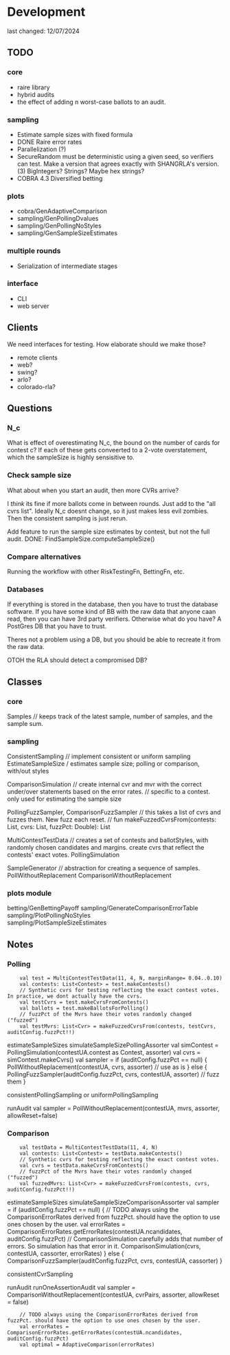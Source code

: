 # Development
last changed: 12/07/2024

## TODO

### core
* raire library
* hybrid audits
* the effect of adding n worst-case ballots to an audit.

### sampling
* Estimate sample sizes with fixed formula
* DONE Raire error rates
* Parallelization (?)
* SecureRandom must be deterministic using a given seed, so verifiers can test. 
  Make a version that agrees exactly with SHANGRLA's version. (3)
  BigIntegers? Strings? Maybe hex strings?
* COBRA 4.3 Diversified betting

### plots
* cobra/GenAdaptiveComparison
* sampling/GenPollingDvalues
* sampling/GenPollingNoStyles
* sampling/GenSampleSizeEstimates

### multiple rounds
* Serialization of intermediate stages

### interface
* CLI
* web server


## Clients
We need interfaces for testing. How elaborate should we make those?

* remote clients
* web?
* swing?
* arlo?
* colorado-rla?

## Questions

### N_c
What is effect of overestimating N_c, the bound on the number of cards for contest c?
If each of these gets conveerted to a 2-vote overstatement, which the sampleSize is highly sensisitive to.


### Check sample size

What about when you start an audit, then more CVRs arrive?

I _think_ its fine if more ballots come in between rounds. Just add to the "all cvrs list". Ideally N_c doesnt change,
so it just makes less evil zombies. Then the consistent sampling is just rerun.

Add feature to run the sample size estimates by contest, but not the full audit.
DONE: FindSampleSize.computeSampleSize()


### Compare alternatives

Running the workflow with other RiskTestingFn, BettingFn, etc.


### Databases

If everything is stored in the database, then you have to trust the database software. If you have some kind of BB
with the raw data that anyone caan read, then you can have 3rd party verifiers. Otherwise what do you have?
A PostGres DB that you have to trust.

Theres not a problem using a DB, but you should be able to recreate it from the raw data.

OTOH the RLA should detect a compromised DB?

## Classes

### core
Samples       // keeps track of the latest sample, number of samples, and the sample sum.

### sampling

ConsistentSampling    // implement consistent or uniform sampling
EstimateSampleSize    / estimates sample size; polling or comparison, with/out styles

ComparisonSimulation // create internal cvr and mvr with the correct under/over statements based on the error rates.
                     // specific to a contest. only used for estimating the sample size

PollingFuzzSampler, ComparisonFuzzSampler           // this takes a list of cvrs and fuzzes them. New fuzz each reset.
                      // fun makeFuzzedCvrsFrom(contests: List<Contest>, cvrs: List<Cvr>, fuzzPct: Double): List<Cvr> 

MultiContestTestData  // creates a set of contests and ballotStyles, with randomly chosen candidates and margins. create cvrs that reflect the contests' exact votes.
PollingSimulation

SampleGenerator       // abstraction for creating a sequence of samples. 
PollWithoutReplacement
ComparisonWithoutReplacement

### plots module
betting/GenBettingPayoff
sampling/GenerateComparisonErrorTable  
sampling/PlotPollingNoStyles  
sampling/PlotSampleSizeEstimates 

## Notes

### Polling

        val test = MultiContestTestData(11, 4, N, marginRange= 0.04..0.10)
        val contests: List<Contest> = test.makeContests()
        // Synthetic cvrs for testing reflecting the exact contest votes. In practice, we dont actually have the cvrs.
        val testCvrs = test.makeCvrsFromContests()
        val ballots = test.makeBallotsForPolling()
        // fuzzPct of the Mvrs have their votes randomly changed ("fuzzed")
        val testMvrs: List<Cvr> = makeFuzzedCvrsFrom(contests, testCvrs, auditConfig.fuzzPct!!)

estimateSampleSizes
    simulateSampleSizePollingAssorter
        val simContest = PollingSimulation(contestUA.contest as Contest, assorter)
        val cvrs = simContest.makeCvrs()
        val sampler = if (auditConfig.fuzzPct == null) {
            PollWithoutReplacement(contestUA, cvrs, assorter) // use as is
        } else {
            PollingFuzzSampler(auditConfig.fuzzPct, cvrs, contestUA, assorter) // fuzz them
        }

consistentPollingSampling or uniformPollingSampling

runAudit
    val sampler = PollWithoutReplacement(contestUA, mvrs, assorter, allowReset=false)


### Comparison

        val testData = MultiContestTestData(11, 4, N)
        val contests: List<Contest> = testData.makeContests()
        // Synthetic cvrs for testing reflecting the exact contest votes.
        val cvrs = testData.makeCvrsFromContests()
        // fuzzPct of the Mvrs have their votes randomly changed ("fuzzed")
        val fuzzedMvrs: List<Cvr> = makeFuzzedCvrsFrom(contests, cvrs, auditConfig.fuzzPct!!)

estimateSampleSizes
    simulateSampleSizeComparisonAssorter
        val sampler = if (auditConfig.fuzzPct == null) {
            // TODO always using the ComparisonErrorRates derived from fuzzPct. should have the option to use ones chosen by the user.
            val errorRates = ComparisonErrorRates.getErrorRates(contestUA.ncandidates, auditConfig.fuzzPct)
            // ComparisonSimulation carefully adds that number of errors. So simulation has that error in it.
            ComparisonSimulation(cvrs, contestUA, cassorter, errorRates)
        } else {
            ComparisonFuzzSampler(auditConfig.fuzzPct, cvrs, contestUA, cassorter)
        }

consistentCvrSampling

runAudit
    runOneAssertionAudit
        val sampler = ComparisonWithoutReplacement(contestUA, cvrPairs, assorter, allowReset = false)

        // TODO always using the ComparisonErrorRates derived from fuzzPct. should have the option to use ones chosen by the user.
        val errorRates = ComparisonErrorRates.getErrorRates(contestUA.ncandidates, auditConfig.fuzzPct)
        val optimal = AdaptiveComparison(errorRates)
